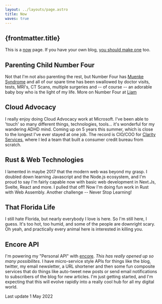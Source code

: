 ```yaml
---
layout: ../layouts/page.astro
title: Now
waves: true
---
```



## {frontmatter.title}


This is a [now](https://nownownow.com/about) page. If you have your own blog, [you should make one](https://nownownow.com/about) too.

## Parenting Child Number Four

Not that I'm not also parenting the rest, but Number Four has [Muenke Syndrome](https://rarediseases.info.nih.gov/diseases/7097/muenke-syndrome) and all of our spare time has been swallowed by doctor visits, tests, MRI's, CT Scans, multiple surgeries and -- of course -- an adorable baby boy who is the light of my life. More on Number Four at [Liam](https://www.brian.dev/liam)

## Cloud Advocacy

I really enjoy doing Cloud Advocacy work at Microsoft. I've been able to 'touch' so many different things, technologies, tools... it's wonderful for my wandering ADHD mind. Coming up on 5 years this summer, which is close to the longest I've ever stayed at one job. The record is CIO/COO for [Clarity Services](https://www.clarityservices.com/), where I led a team that built a consumer credit bureau from scratch.

## Rust & Web Technologies

I lamented in maybe 2017 that the modern web was beyond my grasp. I doubled down learning Javascript and the Node.js ecosystem, and I'm proud to say I'm fairly capable now with basic web development in Next.Js, Svelte, React and more. I pulled that off! Now I'm doing fun work in Rust with Web Assembly. Another challenge -- Never Stop Learning!

## That Florida Life

I still hate Florida, but nearly everybody I love is here. So I'm still here, I guess. It's too hot, too humid, and some of the people are downright scary. Oh yeah, and practically every animal here is interested in killing you.

## Encore API

I'm powering my "Personal API" with [encore](https://encore.dev). _This has really opened up so many possibilites_. I have micro-service style APIs for things like the blog, twitter, my email newsletter, a URL shortener and then some fun composite services that do things like auto-tweet new posts or send email notifications to subscribers of the blog for new articles. I'm just getting started, and I'm expecting that this will evolve rapidly into a really cool hub for all my digital world.

Last update 1 May 2022
